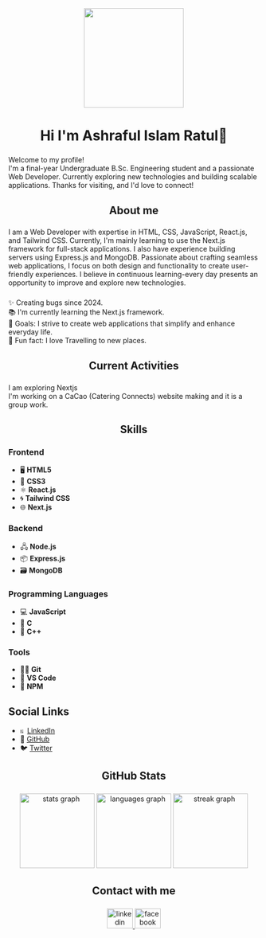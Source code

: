 <div align="center">
  <img height="200" src="https://i.ibb.co.com/XkDNBcRD/Black-And-Grey-Professional-Technology-Linked-In-Banner-1.png"  />
</div>

###

<h1 align="center">Hi I'm Ashraful Islam Ratul👋</h1>

###

<p align="left">Welcome to my profile!  <br>I'm a final-year Undergraduate B.Sc. Engineering student and a passionate Web Developer. Currently exploring new technologies and building scalable applications. Thanks for visiting, and I'd love to connect!</p>

###

<h2 align="center">About me</h2>

###

<p align="left">I am a Web Developer with expertise in HTML, CSS, JavaScript, React.js, and Tailwind CSS. Currently, I'm mainly learning to use the Next.js framework for full-stack applications. I also have experience building servers using Express.js and MongoDB. Passionate about crafting seamless web applications, I focus on both design and functionality to create user-friendly experiences. I believe in continuous learning-every day presents an opportunity to improve and explore new technologies.</p>

###

<p align="left">✨ Creating bugs since 2024.<br>📚 I'm currently learning the Next.js framework.<br>🎯 Goals: I strive to create web applications that simplify and enhance everyday life.<br>🎲 Fun fact: I love Travelling to new places.</p>

###

<h2 align="center">Current Activities</h2>

###

<p align="left">I am exploring Nextjs<br>I'm working on a CaCao (Catering Connects) website making and it is a group work.</p>

###

<h2 align="center">Skills</h2>

###

<div align="left">
  <h3>Frontend</h3>
<ul>
  <li>🖥️ <strong>HTML5</strong></li>
  <li>🎨 <strong>CSS3</strong></li>
  <li>⚛️ <strong>React.js</strong></li>
  <li>🌀 <strong>Tailwind CSS</strong></li>
  <li>🌐 <strong>Next.js</strong></li>
</ul>

<h3>Backend</h3>
<ul>
  <li>🖧 <strong>Node.js</strong></li>
  <li>📦 <strong>Express.js</strong></li>
  <li>🗃️ <strong>MongoDB</strong></li>
</ul>

<h3>Programming Languages</h3>
<ul>
  <li>💻 <strong>JavaScript</strong></li>
  <li>🔢 <strong>C</strong></li>
  <li>🔣 <strong>C++</strong></li>
</ul>

<h3>Tools</h3>
<ul>
  <li>🧑‍💻 <strong>Git</strong></li>
  <li>📱 <strong>VS Code</strong></li>
  <li>🌱 <strong>NPM</strong></li>
</ul>

<h2>Social Links</h2>
<ul>
  <li><img src="https://raw.githubusercontent.com/maurodesouza/profile-readme-generator/master/src/assets/icons/social/linkedin/default.svg" width="10" height="10" alt="linkedin logo"  /> <a href="https://linkedin.com/in/your-username" target="_blank">LinkedIn</a></li>
  <li>🔗 <a href="https://github.com/your-username" target="_blank">GitHub</a></li>
  <li>🐦 <a href="https://twitter.com/your-username" target="_blank">Twitter</a></li>
</ul>
</div>

###

<h2 align="center">GitHub Stats</h2>

###

<div align="center">
  <img src="https://github-readme-stats.vercel.app/api?username=mdashraful24&hide_title=false&hide_rank=false&show_icons=true&include_all_commits=true&count_private=true&disable_animations=false&theme=dracula&locale=en&hide_border=false&order=1" height="150" alt="stats graph"  />
  <img src="https://github-readme-stats.vercel.app/api/top-langs?username=mdashraful24&locale=en&hide_title=false&layout=compact&card_width=320&langs_count=5&theme=dracula&hide_border=false&order=2" height="150" alt="languages graph"  />
  <img src="https://streak-stats.demolab.com?user=mdashraful24&locale=en&mode=daily&theme=dracula&hide_border=false&border_radius=5&order=3" height="150" alt="streak graph"  />
</div>

###

<h2 align="center">Contact with me</h2>

###

<div align="center">
  <a href="https://www.linkedin.com/in/ashraful-islam-ratul/" target="_blank">
    <img src="https://raw.githubusercontent.com/maurodesouza/profile-readme-generator/master/src/assets/icons/social/linkedin/default.svg" width="52" height="40" alt="linkedin logo"  />
  </a>
  <a href="https://www.facebook.com/share/19n28FG9HV/" target="_blank">
    <img src="https://raw.githubusercontent.com/maurodesouza/profile-readme-generator/master/src/assets/icons/social/facebook/default.svg" width="52" height="40" alt="facebook logo"  />
  </a>
</div>

###
